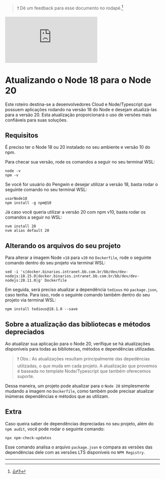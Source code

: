 > :exclamation: Dê um feedback para esse documento no rodapé.[^1]

![](https://eni.bb.com.br/eni1/matomo.php?idsite=469&amp;rec=1&amp;url=https://fontes.intranet.bb.com.br/dev/publico/roteiros/-/blob/master/node/atualizacao-node-20.md&amp;action_name=node/atualizacao-node-20)
# Atualizando o Node 18 para o Node 20

Este roteiro destina-se a desenvolvedores Cloud e Node/Typescript que possuem aplicações rodando na versão 18 do Node e desejam atualizá-las para a versão 20. Esta atualização proporcionará o uso de versões mais confiáveis para suas soluções.

## Requisitos

É preciso ter o Node 18 ou 20 instalado no seu ambiente e versão 10 do npm.

Para checar sua versão, rode os comandos a seguir no seu terminal WSL:

```
node -v
npm -v
```

Se você for usuário do Pengwin e desejar utilizar a versão 18, basta rodar o seguinte comando no seu terminal WSL:

```
usarNode18
npm install -g npm@10
```

Já caso você queria utilizar a versão 20 com npm v10, basta rodar os comandos a seguir no WSL:

```
nvm install 20
nvm alias default 20
```

## Alterando os arquivos do seu projeto

Para alterar a imagem Node `v18` para `v20` no  `Dockerfile`, rode o seguinte comando dentro do seu projeto via terminal WSL:

```
sed -i 's|docker.binarios.intranet.bb.com.br/bb/dev/dev-nodejs:18.15.0|docker.binarios.intranet.bb.com.br/bb/dev/dev-nodejs:20.11.0|g' Dockerfile
```

Em seguida, será preciso atualizar a dependência `tedious` no `package.json`, caso tenha. Para isso, rode o seguinte comando também dentro do seu projeto via terminal WSL:

```
npm install tedious@18.1.0 --save
```

## Sobre a atualização das bibliotecas e métodos depreciados

Ao atualizar sua aplicação para o Node 20, verifique se há atualizações disponíveis para todas as bibliotecas, métodos e dependências utilizadas.

> :exclamation: Obs.: As atualizações resultam principalmente das depedências utilizadas, o que muda em cada projeto. A atualização que provemos é baseada no template Node/Typescript que também oferecemos suporte.

Dessa maneira, um projeto pode atualizar para o `Node 20` simplesmente mudando a imagem no `Dockerfile`, como também pode precisar atualizar inúmeras dependências e métodos que as utilizam.

## Extra

Caso queira saber de dependências depreciadas no seu projeto, além do `npm audit`, você pode rodar o seguinte comando:

```
npx npm-check-updates
```

Esse comando analisa o arquivo `package.json` e compara as versões das dependências dele com as versões LTS disponíveis no `NPM Registry`.

---
[^1]: [👍👎](http://feedback.dev.intranet.bb.com.br/?origem=roteiros&url_origem=fontes.intranet.bb.com.br/dev/publico/roteiros/-/blob/master/frameworks/quarkus/atualizacao-quarkus.md&internalidade=frameworks/quarkus/atualizacao-quarkus)
